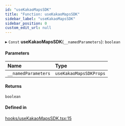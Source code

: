 ```yaml
---
id: "useKakaoMapsSDK"
title: "Function: useKakaoMapsSDK"
sidebar_label: "useKakaoMapsSDK"
sidebar_position: 0
custom_edit_url: null
---
```


▸ `Const` **useKakaoMapsSDK**(`__namedParameters`): `boolean`

#### Parameters

| Name | Type |
| :------ | :------ |
| `__namedParameters` | `useKakaoMapsSDKProps` |

#### Returns

`boolean`

#### Defined in

[hooks/useKakaoMapsSDK.tsx:15](https://github.com/JaeSeoKim/react-kakao-maps/blob/2648067/src/hooks/useKakaoMapsSDK.tsx#L15)
